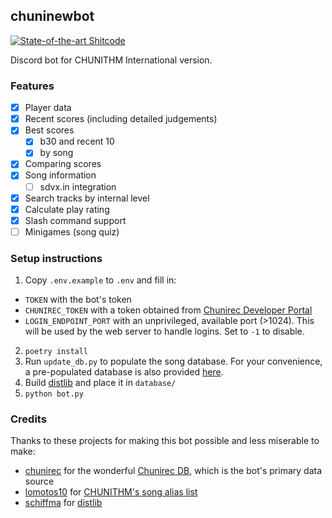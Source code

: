 ## chuninewbot
[![State-of-the-art Shitcode](https://img.shields.io/static/v1?label=State-of-the-art&message=Shitcode&color=7B5804)](https://github.com/trekhleb/state-of-the-art-shitcode)

Discord bot for CHUNITHM International version.

### Features
- [x] Player data
- [x] Recent scores (including detailed judgements)
- [x] Best scores
  - [x] b30 and recent 10
  - [x] by song
- [x] Comparing scores
- [x] Song information
  - [ ] sdvx.in integration
- [x] Search tracks by internal level
- [x] Calculate play rating
- [x] Slash command support
- [ ] Minigames (song quiz)

### Setup instructions
1. Copy `.env.example` to `.env` and fill in:
- `TOKEN` with the bot's token
- `CHUNIREC_TOKEN` with a token obtained from [Chunirec Developer Portal](https://developer.chunirec.net/)
- `LOGIN_ENDPOINT_PORT` with an unprivileged, available port (>1024). This will be used by the web server to handle logins.
Set to `-1` to disable.
2. `poetry install`
3. Run `update_db.py` to populate the song database. For your convenience, a pre-populated database is also provided [here](https://cdn.discordapp.com/attachments/1091753742208082030/1130185072570536108/database.sqlite3).
4. Build [distlib](https://github.com/schiffma/distlib) and place it in `database/`
5. `python bot.py`

### Credits
Thanks to these projects for making this bot possible and less miserable to make:
- [chunirec](https://twitter.com/chunirec) for the wonderful [Chunirec DB](https://db.chunirec.net), which is the bot's primary data source
- [lomotos10](https://github.com/lomotos10) for [CHUNITHM's song alias list](https://github.com/lomotos10/GCM-bot/blob/main/data/aliases/en/chuni.tsv)
- [schiffma](https://github.com/schiffma) for [distlib](https://github.com/schiffma/distlib)



